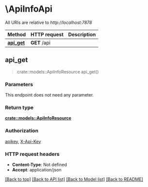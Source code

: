 # \ApiInfoApi

All URIs are relative to *http://localhost:7878*

Method | HTTP request | Description
------------- | ------------- | -------------
[**api_get**](ApiInfoApi.md#api_get) | **GET** /api | 



## api_get

> crate::models::ApiInfoResource api_get()


### Parameters

This endpoint does not need any parameter.

### Return type

[**crate::models::ApiInfoResource**](ApiInfoResource.md)

### Authorization

[apikey](../README.md#apikey), [X-Api-Key](../README.md#X-Api-Key)

### HTTP request headers

- **Content-Type**: Not defined
- **Accept**: application/json

[[Back to top]](#) [[Back to API list]](../README.md#documentation-for-api-endpoints) [[Back to Model list]](../README.md#documentation-for-models) [[Back to README]](../README.md)


